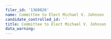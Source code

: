 ```yaml
---
filer_id: '1360826'
name: Committee to Elect Michael V. Johnson
candidate_controlled_id: ''
title: Committee to Elect Michael V. Johnson
data_warning: 
---
```

